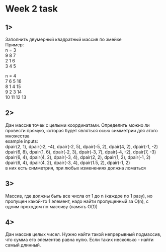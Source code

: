 ﻿# Week 2 task

## 1>
Заполнить двумерный квадратный массив по змейке  
Пример:  
n = 3  
9  8  7  
2  1  6  
3  4  5  
  
n = 4  
7  6  5 16  
8  1  4 15  
9  2  3 14  
10 11 12 13  

## 2>
Дан массив точек с целыми координатами. Определить можно ли провести прямую, которая будет являться осью симметрии для этого множества  
example inputs:  
dpair(2, 1), dpair(-2, -4), dpair(-2, 5), dpair(-5, 2), dpair(4, 2), dpair(-1, -2)  
dpair(6, 8), dpair(1, 6), dpair(-2, 3), dpair(-3, 7), dpair(-4, -2), dpair(7, -3)  
dpair(6, 4), dpair(4, 2), dpair(-3, 4), dpair(2, 2), dpair(1, 2), dpair(-1, 2)  
dpair(6, 4), dpair(4, 2), dpair(-3, 4), dpair(1.5, 2), dpair(-1, 2)  
в них есть симметрия, при любых изменениях должна ломаться   

## 3>
Массив, где должны быть все числа от 1 до n (каждое по 1 разу), но пропущен какой-то 1 элемент, надо найти пропущенный за O(n), с одним проходом по массиву (память O(1))  
  
## 4>  
Дан массив целых чисел. Нужно найти такой непрерывный подмассив, что сумма его элементов равна нулю. Если таких несколько - найти самый длинный.